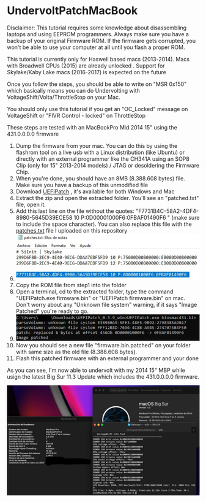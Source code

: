 # UndervoltPatchMacBook

Disclaimer: This tutorial requires some knowledge about disassembling laptops and using EEPROM programmers. Always make sure you have a backup of your original Firmware ROM. If the firmware gets corrupted, you won't be able to use your computer at all until you flash a proper ROM.

This tutorial is currently only for Haswell based macs (2013-2014). Macs with Broadwell CPUs (2015) are already unlocked . Support for Skylake/Kaby Lake macs (2016-2017) is expected on the future

Once you follow the steps, you should be able to write on "MSR 0x150" which basically means you can do Undervolting with VoltageShift/Volta/ThrottleStop on your Mac.

You should only use this tutorial if you get an "OC_Locked" message on VoltageShift or "FIVR Control - locked" on ThrottleStop

These steps are tested with an MacBookPro Mid 2014 15" using the 431.0.0.0.0 firmware

1. Dump the firmware from your mac. You can do this by using the flashrom tool on a live usb with a Linux distribution (like Ubuntu) or directly with an external programmer like the CH341A using an SOP8 Clip (only for 15" 2013-2014 models) / JTAG or desoldering the Firmware Chip.
2. When you're done, you should have an 8MB (8.388.608 bytes) file. Make sure you have a backup of this unmodified file
3. Download [UEFIPatch](https://github.com/LongSoft/UEFITool/releases/tag/0.21.5) , it's available for both Windows and Mac
4. Extract the zip and open the extracted folder. You'll see an "patched.txt" file, open it.
5. Add this last line on the file without the quotes: "F7731B4C-58A2-4DF4-8980-5645D39ECE58 10 P:0D00001000F6:0FBAF01490F6 " (make sure to include the space character). You can also replace this file with the [patches.txt](patches.txt) file I uploaded on this repository 
6. ![alt text](patches.jpg)
7. Copy the ROM file from step1 into the folder
8. Open a terminal, cd to the extracted folder, type the command "UEFIPatch.exe firmware.bin" or "UEFIPatch firmware.bin" on mac. Don't worry about any "Unknown file system" warning, if it says "Image Patched" you're ready to go. 
9. ![alt text](UEFIPatch.jpg)
10. Now you should see a new file "firmware.bin.patched" on your folder with same size as the old file (8.388.608 bytes).
11. Flash this patched firmware with an external programmer and your done

As you can see, I'm now able to undervolt with my 2014 15" MBP while usign the latest Big Sur 11.3 Update which includes the 431.0.0.0.0 firmware.

![alt text](Undervolt.jpg)
